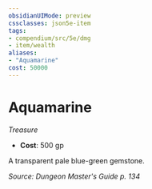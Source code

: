 ```yaml
---
obsidianUIMode: preview
cssclasses: json5e-item
tags:
- compendium/src/5e/dmg
- item/wealth
aliases: 
- "Aquamarine"
cost: 50000
---
```

# Aquamarine
*Treasure*  

- **Cost**: 500 gp

A transparent pale blue-green gemstone.

*Source: Dungeon Master's Guide p. 134*